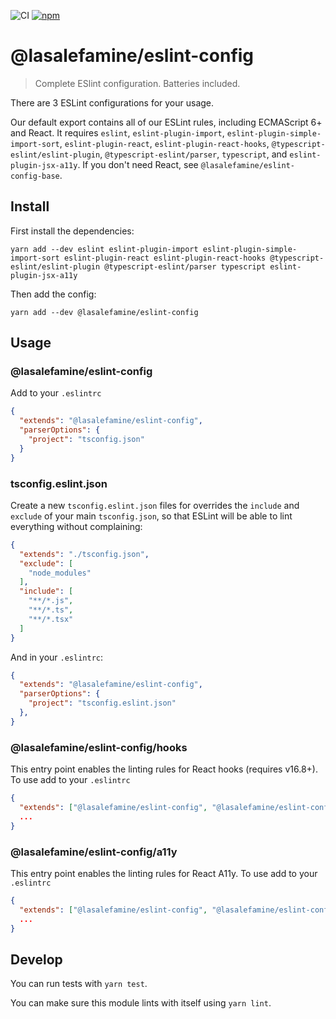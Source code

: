 ![CI](https://github.com/LasaleFamine/eslintc/workflows/CI/badge.svg)
[![npm](https://img.shields.io/npm/v/@lasalefamine/eslint-config.svg?style=flat)](https://www.npmjs.com/package/@lasalefamine/eslint-config)

# @lasalefamine/eslint-config

> Complete ESlint configuration. Batteries included.

There are 3 ESLint configurations for your usage.

Our default export contains all of our ESLint rules, including ECMAScript 6+ and React. It requires `eslint`, `eslint-plugin-import`, `eslint-plugin-simple-import-sort`, `eslint-plugin-react`, `eslint-plugin-react-hooks`, `@typescript-eslint/eslint-plugin`, `@typescript-eslint/parser`, `typescript`, and `eslint-plugin-jsx-a11y`. If you don't need React, see `@lasalefamine/eslint-config-base`.

## Install

First install the dependencies:

```
yarn add --dev eslint eslint-plugin-import eslint-plugin-simple-import-sort eslint-plugin-react eslint-plugin-react-hooks @typescript-eslint/eslint-plugin @typescript-eslint/parser typescript eslint-plugin-jsx-a11y
```

Then add the config:

```
yarn add --dev @lasalefamine/eslint-config
```

## Usage

### @lasalefamine/eslint-config

Add to your `.eslintrc`
```json
{
  "extends": "@lasalefamine/eslint-config",
  "parserOptions": {
    "project": "tsconfig.json"
  }
}
```

### tsconfig.eslint.json

Create a new `tsconfig.eslint.json` files for overrides the `include` and `exclude` of your main `tsconfig.json`, so that ESLint will be able to lint everything without complaining:
```json
{
  "extends": "./tsconfig.json",
  "exclude": [
    "node_modules"
  ],
  "include": [
    "**/*.js",
    "**/*.ts",
    "**/*.tsx"
  ]
}

```

And in your `.eslintrc`:
```json
{
  "extends": "@lasalefamine/eslint-config",
  "parserOptions": {
    "project": "tsconfig.eslint.json"
  },
}
```

### @lasalefamine/eslint-config/hooks

This entry point enables the linting rules for React hooks (requires v16.8+).
To use add to your `.eslintrc`
```json
{
  "extends": ["@lasalefamine/eslint-config", "@lasalefamine/eslint-config/hooks"]
  ...
}
```

### @lasalefamine/eslint-config/a11y

This entry point enables the linting rules for React A11y.
To use add to your `.eslintrc`
```json
{
  "extends": ["@lasalefamine/eslint-config", "@lasalefamine/eslint-config/a11y"]
  ...
}
```

## Develop

You can run tests with `yarn test`.

You can make sure this module lints with itself using `yarn lint`.

